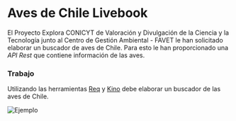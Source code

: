 # Aves de Chile Livebook

El Proyecto Explora CONICYT de Valoración y Divulgación de la Ciencia y la Tecnología junto al
Centro de Gestión Ambiental - FAVET le han solicitado elaborar un buscador de aves de Chile. Para esto le han proporcionado una _API Rest_ que contiene información de las aves.

### Trabajo

Utilizando las herramientas [Req](https://github.com/wojtekmach/req) y [Kino](https://github.com/livebook-dev/kino) debe elaborar un buscador de las aves de Chile.

![Ejemplo](https://github.com/user-attachments/assets/6662fd80-67ef-4621-a4ee-c78f38be1155)

